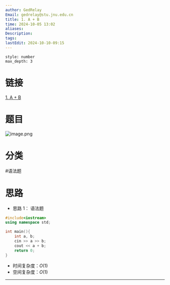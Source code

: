 ```yaml
---
author: GedRelay
Email: gedrelay@stu.jnu.edu.cn
title: 1. A + B
time: 2024-10-05 13:02
aliases: 
Description: 
tags: 
lastEdit: 2024-10-10-09:15
---
```


```toc
style: number
max_depth: 3
```

# 链接
[1. A + B](https://www.acwing.com/problem/content/1/) 

# 题目
![image.png](https://ged-pic-bed.oss-cn-guangzhou.aliyuncs.com/img/202410051317836.png)


# 分类
#语法题 

# 思路
- 思路 1：
语法题

```cpp
#include<iostream>
using namespace std;

int main(){
    int a, b;
    cin >> a >> b;
    cout << a + b;
    return 0;
}
```


- 时间复杂度：${O\left( 1 \right)  }$ 
- 空间复杂度：${O\left( 1 \right)  }$ 


---

